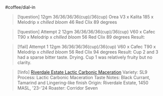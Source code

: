 #coffee/dial-in 

> [!question] 
> 12gm
> 36/36/36/36(cup)/36(cup)
> Orea V3 x Kalita 185 x Melodrip x *chilled bloom*
> 46 Red Clix
> 89 degrees
> 

> [!question] Attempt 2
> 12gm
> 36/36/36/36(cup)/36(cup)
> V60 x Cafec T90 x Melodrip x *chilled bloom*
> 56 Red Clix
> 89 degrees
> Result:

> [!fail] Attempt 1
> 12gm
> 36/36/36/36(cup)/36(cup)
> V60 x Cafec T90 x Melodrip x *chilled bloom*
> 56 Red Clix
> 94 degrees
> Result:
> Cup 2 and 3 had a sparse bitter taste. Drying. Cup 1 was relatively fruity but no clarity.
> 


> [!info] [Riverdale Estate Lactic Carbonic Maceration](https://corridorseven.coffee/products/riverdale-estate-lactic-carbonic-maceration)
> Variety: SL9
> Process: Lactic Carbonic Maceration 
> Taste Notes: Black Currant, Tamarind and Lingering-like finish
> Origin: Riverdale Estate, 1450 MASL, '23-'24
> Roaster: Corridor Seven
> 